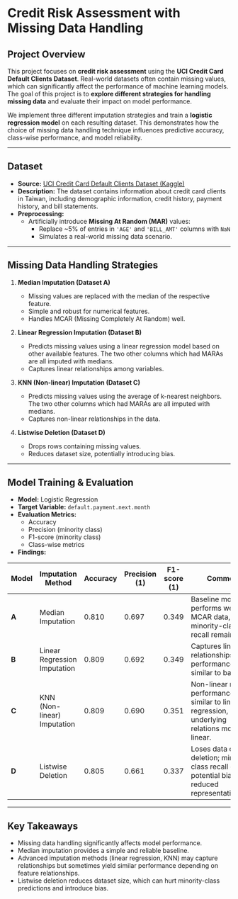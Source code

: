 # Credit Risk Assessment with Missing Data Handling

## Project Overview
This project focuses on **credit risk assessment** using the **UCI Credit Card Default Clients Dataset**. Real-world datasets often contain missing values, which can significantly affect the performance of machine learning models. The goal of this project is to **explore different strategies for handling missing data** and evaluate their impact on model performance.

We implement three different imputation strategies and train a **logistic regression model** on each resulting dataset. This demonstrates how the choice of missing data handling technique influences predictive accuracy, class-wise performance, and model reliability.

---

## Dataset
- **Source:** [UCI Credit Card Default Clients Dataset (Kaggle)](https://www.kaggle.com/uciml/default-of-credit-card-clients-dataset)
- **Description:** The dataset contains information about credit card clients in Taiwan, including demographic information, credit history, payment history, and bill statements.
- **Preprocessing:** 
  - Artificially introduce **Missing At Random (MAR)** values:
    - Replace ~5% of entries in `'AGE'` and `'BILL_AMT'` columns with `NaN`
    - Simulates a real-world missing data scenario.

---

## Missing Data Handling Strategies

1. **Median Imputation (Dataset A)**
   - Missing values are replaced with the median of the respective feature.
   - Simple and robust for numerical features.
   - Handles MCAR (Missing Completely At Random) well.

2. **Linear Regression Imputation (Dataset B)**
   - Predicts missing values using a linear regression model based on other available features. The two other columns which had MARAs are all imputed with medians.
   - Captures linear relationships among variables.

3. **KNN (Non-linear) Imputation (Dataset C)**
   - Predicts missing values using the average of k-nearest neighbors. The two other columns which had MARAs are all imputed with medians.
   - Captures non-linear relationships in the data.

4. **Listwise Deletion (Dataset D)**
   - Drops rows containing missing values.
   - Reduces dataset size, potentially introducing bias.

---

## Model Training & Evaluation
- **Model:** Logistic Regression
- **Target Variable:** `default.payment.next.month`
- **Evaluation Metrics:**
  - Accuracy
  - Precision (minority class)
  - F1-score (minority class)
  - Class-wise metrics
- **Findings:**

| **Model** | **Imputation Method**            | **Accuracy** | **Precision (1)** | **F1-score (1)** | **Comment** |
|------------|----------------------------------|---------------|-------------------|------------------|--------------|
| **A** | Median Imputation | 0.810 | 0.697 | 0.349 | Baseline model — performs well for MCAR data, but minority-class recall remains low. |
| **B** | Linear Regression Imputation | 0.809 | 0.692 | 0.349 | Captures linear relationships; performance similar to baseline. |
| **C** | KNN (Non-linear) Imputation | 0.809 | 0.690 | 0.351 | Non-linear model; performance similar to linear regression, underlying relations mostly linear. |
| **D** | Listwise Deletion | 0.805 | 0.661 | 0.337 | Loses data due to deletion; minority-class recall drops, potential bias and reduced representativeness. |

---


## Key Takeaways
- Missing data handling significantly affects model performance.
- Median imputation provides a simple and reliable baseline.
- Advanced imputation methods (linear regression, KNN) may capture relationships but sometimes yield similar performance depending on feature relationships.
- Listwise deletion reduces dataset size, which can hurt minority-class predictions and introduce bias.
